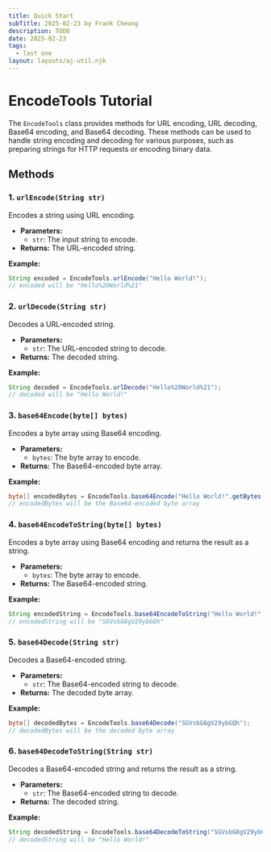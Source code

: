 ```yaml
---
title: Quick Start
subTitle: 2025-02-23 by Frank Cheung
description: TODO
date: 2025-02-23
tags:
  - last one
layout: layouts/aj-util.njk
---
```


# EncodeTools Tutorial

The `EncodeTools` class provides methods for URL encoding, URL decoding, Base64 encoding, and Base64 decoding. These methods can be used to handle string encoding and decoding for various purposes, such as preparing
strings for HTTP requests or encoding binary data.

## Methods

### 1. `urlEncode(String str)`

Encodes a string using URL encoding.

* **Parameters:**
    * `str`: The input string to encode.
* **Returns:** The URL-encoded string.

**Example:**

```java
String encoded = EncodeTools.urlEncode("Hello World!");
// encoded will be "Hello%20World%21"
```

### 2. `urlDecode(String str)`

Decodes a URL-encoded string.

* **Parameters:**
    * `str`: The URL-encoded string to decode.
* **Returns:** The decoded string.

**Example:**

```java
String decoded = EncodeTools.urlDecode("Hello%20World%21");
// decoded will be "Hello World!"
```

### 3. `base64Encode(byte[] bytes)`

Encodes a byte array using Base64 encoding.

* **Parameters:**
    * `bytes`: The byte array to encode.
* **Returns:** The Base64-encoded byte array.

**Example:**

```java
byte[] encodedBytes = EncodeTools.base64Encode("Hello World!".getBytes());
// encodedBytes will be the Base64-encoded byte array
```

### 4. `base64EncodeToString(byte[] bytes)`

Encodes a byte array using Base64 encoding and returns the result as a string.

* **Parameters:**
    * `bytes`: The byte array to encode.
* **Returns:** The Base64-encoded string.

**Example:**

```java
String encodedString = EncodeTools.base64EncodeToString("Hello World!".getBytes());
// encodedString will be "SGVsbG8gV29ybGQh"
```

### 5. `base64Decode(String str)`

Decodes a Base64-encoded string.

* **Parameters:**
    * `str`: The Base64-encoded string to decode.
* **Returns:** The decoded byte array.

**Example:**

```java
byte[] decodedBytes = EncodeTools.base64Decode("SGVsbG8gV29ybGQh");
// decodedBytes will be the decoded byte array
```

### 6. `base64DecodeToString(String str)`

Decodes a Base64-encoded string and returns the result as a string.

* **Parameters:**
    * `str`: The Base64-encoded string to decode.
* **Returns:** The decoded string.

**Example:**

```java
String decodedString = EncodeTools.base64DecodeToString("SGVsbG8gV29ybGQh");
// decodedString will be "Hello World!"
```
